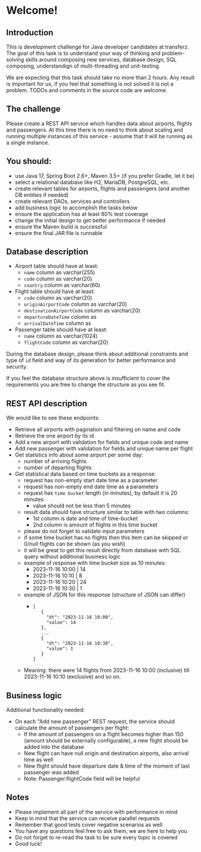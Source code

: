 # Welcome!

## Introduction
This is development challenge for Java developer candidates at transferz. The goal of this task is to understand your way of thinking and problem-solving skills around composing new services, database design, SQL composing, understandign of multi-threading and unit-testing.

We are expecting that this task should take no more than 2 hours. Any result is important for us, if you feel that something is not solved it is not a problem. TODOs and comments in the source code are welcome.

## The challenge
Please create a REST API service which handles data about airports, flights and passengers. At this time there is no need to think about scaling and running multiple instances of this service - assume that it will be running as a single instance. 

## You should:
* use Java 17, Spring Boot 2.6+, Maven 3.5+ (if you prefer Gradle, let it be)
* select a relational database like H2, MariaDB, PostgreSQL, etc.
* create relevant tables for airports, flights and passengers (and another DB entities if needed) 
* create relevant DAOs, services and controllers
* add business logic to accomplish the tasks below
* ensure the application has at least 80% test coverage
* change the initial design to get better performance if needed
* ensure the Maven build is successful
* ensure the final JAR file is runnable
                       
## Database description

* Airport table should have at least:
  * `name` column as varchar(255)
  * `code` column as varchar(20)
  * `country` column as varchar(60)
* Flight table should have at least:
  * `code` column as varchar(20)
  * `originAirportCode` column as varchar(20)
  * `destinationAirportCode` column as varchar(20)
  * `departureDateTime` column as <your choice type>
  * `arrivalDateTime` column as <your choice type>
* Passenger table should have at least:
  * `name` column as varchar(1024)
  * `flightCode` column as varchar(20)

During the database design, please think about additional constraints and type of `id` field and way of its generation for better performance and security.

If you feel the database structure above is insufficient to cover the requirements you are free to change the structure as you see fit.

## REST API description 

We would like to see these endpoints:
* Retrieve all airports with pagination and filtering on name and code
* Retrieve the one airport by its id
* Add a new airport with validation for fields and unique code and name
* Add new passenger with validation for fields and unique name per flight
* Get statistics info about some airport per some day:
  * number of arriving flights
  * number of departing flights
* Get statistical data based on time buckets as a response:
  * request has non-empty start date time as a parameter
  * request has non-empty end date time as a parameters
  * request has `time bucket` length (in minutes), by default it is 20 minutes
    * value should not be less than 5 minutes
  * result data should have structure similar to table with two columns:
    * 1st column is date and time of time-bucket
    * 2nd column is amount of flights in this time bucket 
  * please do not forget to validate input parameters
  * if some time bucket has no flights then this item can be skipped or 0/null flights can be shown (as you wish)
  * it will be great to get this result directly from database with SQL query without additional business logic
  * example of response with time bucket size as 10 minutes:
    * 2023-11-16 10:00 | 14    
    * 2023-11-16 10:10 | 8
    * 2023-11-16 10:20 | 24
    * 2023-11-16 10:30 | 1
  * example of JSON for this response (structure of JSON can differ)
    * ```
      [
         {
           "dt": "2023-11-16 10:00",
           "value": 14
         },
         ...
         {
           "dt": "2023-11-16 10:30",
           "value": 1
         }
      ]  
      ```
  * Meaning: there were 14 flights from 2023-11-16 10:00 (inclusive) till 2023-11-16 10:10 (exclusive) and so on. 
      
## Business logic

Additional functionality needed: 
* On each "Add new passenger" REST request, the service should calculate the amount of passengers per flight:
  * If the amount of passengers on a flight becomes higher than 150 (amount should be externally configurable), a new flight should be added into the database
  * New flight can have null origin and destination airports, also arrival time as well 
  * New flight should have departure date & time of the moment of last passenger was added
  * Note: Passenger.flightCode field will be helpful

## Notes
* Please implement all part of the service with performance in mind
* Keep in mind that the service can receive parallel requests
* Remember that good tests cover negative scenarios as well
* You have any questions feel free to ask them, we are here to help you
* Do not forget to re-read the task to be sure every topic is covered
* Good luck!
